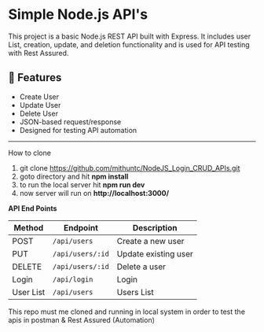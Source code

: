 # Simple Node.js API's

This project is a basic Node.js REST API built with Express. It includes user List, creation, update, and deletion functionality and is used for API testing with Rest Assured.

## 🚀 Features

- Create User
- Update User
- Delete User
- JSON-based request/response
- Designed for testing API automation

---
How to clone 
1) git clone https://github.com/mithuntc/NodeJS_Login_CRUD_APIs.git
2) goto directory and hit **npm install**
3) to run the local server hit **npm run dev**
4) now server will run on **http://localhost:3000/**

**API End Points**

| Method     | Endpoint         | Description          |
| ------     | ---------------- | -------------------- |
| POST       | `/api/users`     | Create a new user    |
| PUT        | `/api/users/:id` | Update existing user |
| DELETE     | `/api/users/:id` | Delete a user        |
| Login      | `/api/login`     | Login                |
| User List  | `/api/users`     | Users List           |

This repo must me cloned and running in local system in order to test the apis in postman & Rest Assured (Automation)


